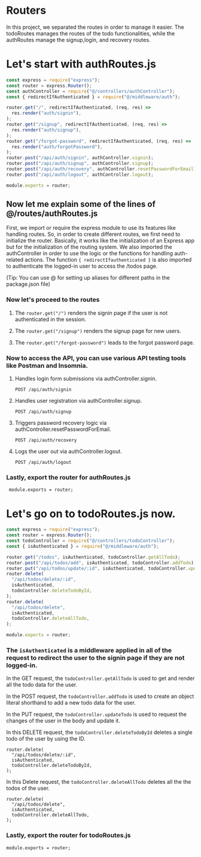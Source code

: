 # Routers
In this project, we separated the routes in order to manage it easier. The todoRoutes manages the  routes of the todo functionalities, while the authRoutes manage the signup,login, and recovery routes.

# Let's start with authRoutes.js

```js
const express = require("express");
const router = express.Router();
const authController = require("@/controllers/authController");
const { redirectIfAuthenticated } = require("@/middleware/auth");

router.get("/", redirectIfAuthenticated, (req, res) =>
  res.render("auth/signin"),
);
router.get("/signup", redirectIfAuthenticated, (req, res) =>
  res.render("auth/signup"),
);
router.get("/forgot-password", redirectIfAuthenticated, (req, res) =>
  res.render("auth/forgotPassword"),
);
router.post("/api/auth/signin", authController.signin);
router.post("/api/auth/signup", authController.signup);
router.post("/api/auth/recovery", authController.resetPasswordForEmail);
router.post("/api/auth/logout", authController.logout);

module.exports = router;

```
## Now let me explain some of the lines of @/routes/authRoutes.js

First, we import or require the express module to use its features like handling routes. So, in order to create different routes, we first need to initialize the router. Basically, it works like the initialization of an Express app but for the initialization of the routing system. We also imported the authController in order to use the logic or the functions for handling auth-related actions. The function ```{ redirectIfauthenticated }``` is also imported to authenticate the logged-in user to access the /todos page.


(Tip: You can use @ for setting up aliases for different paths in the package.json file)

### Now let's proceed to the routes

1. The ``` router.get("/") ``` renders the signin page if the user is not authenticated in the session.

2. The ```router.get("/signup")``` renders the signup page for new users.

3. The ```router.get("/forgot-password")``` leads to the forgot password page.


### Now to access the API, you can use various API testing tools like Postman and Insomnia.

1. Handles login form submissions via authController.signin.

   ```POST /api/auth/signin```

2. Handles user registration via authController.signup.

   ```POST /api/auth/signup```

3. Triggers password recovery logic via authController.resetPasswordForEmail.

   ```POST /api/auth/recovery```

4. Logs the user out via authController.logout.

   ```POST /api/auth/logout```

### Lastly, export the router for authRoutes.js 

     module.exports = router;

# Let's go on to todoRoutes.js now.

```js
const express = require("express");
const router = express.Router();
const todoController = require("@/controllers/todoController");
const { isAuthenticated } = require("@/middleware/auth");

router.get("/todos", isAuthenticated, todoController.getAllTodo);
router.post("/api/todos/add", isAuthenticated, todoController.addTodo);
router.put("/api/todos/update/:id", isAuthenticated, todoController.updateTodo);
router.delete(
  "/api/todos/delete/:id",
  isAuthenticated,
  todoController.deleteTodoById,
);
router.delete(
  "/api/todos/delete",
  isAuthenticated,
  todoController.deleteAllTodo,
);

module.exports = router;
```
### The ```isAuthenticated``` is a middleware applied in all of the request to redirect the user to the signin page if they are not logged-in.

In the GET request, the ```todoController.getAllTodo``` is used to get and render all the todo data for the user.

In the POST request, the ```todoController.addTodo``` is used to create an object literal shorthand to add a new todo data for the user.

In the PUT request, the ```todoController.updateTodo``` is used to request the changes of the user in the body and update it.

In this DELETE request, the ```todoController.deleteTodoById``` deletes a single todo of the user by using the ID.
```
router.delete(
  "/api/todos/delete/:id",
  isAuthenticated,
  todoController.deleteTodoById,
);
```
In this Delete request, the ```todoController.deleteAllTodo``` deletes all the the todos of the user.
```
router.delete(
  "/api/todos/delete",
  isAuthenticated,
  todoController.deleteAllTodo,
);
```

### Lastly, export the router for todoRoutes.js
```module.exports = router;```
